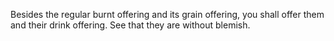 Besides the regular burnt offering and its grain offering, you shall offer them and their drink offering. See that they are without blemish.
